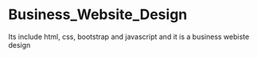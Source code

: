 # Business_Website_Design
 Its include html, css, bootstrap and javascript and it is a business webiste design
